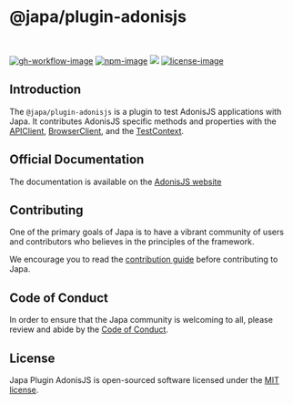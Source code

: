 # @japa/plugin-adonisjs

<br />

[![gh-workflow-image]][gh-workflow-url] [![npm-image]][npm-url] ![][typescript-image] [![license-image]][license-url]

## Introduction
The `@japa/plugin-adonisjs` is a plugin to test AdonisJS applications with Japa. It contributes AdonisJS specific methods and properties with the [APIClient](https://japa.dev/docs/plugins/api-client), [BrowserClient](https://japa.dev/docs/plugins/browser-client), and the [TestContext](https://japa.dev/docs/test-context).

## Official Documentation
The documentation is available on the [AdonisJS website](https://docs.adonisjs.com/guides/testing/introduction)

## Contributing
One of the primary goals of Japa is to have a vibrant community of users and contributors who believes in the principles of the framework.

We encourage you to read the [contribution guide](https://github.com/japa/.github/blob/main/docs/CONTRIBUTING.md) before contributing to Japa.

## Code of Conduct
In order to ensure that the Japa community is welcoming to all, please review and abide by the [Code of Conduct](https://github.com/japa/.github/blob/main/docs/CODE_OF_CONDUCT.md).

## License
Japa Plugin AdonisJS is open-sourced software licensed under the [MIT license](LICENSE.md).

[gh-workflow-image]: https://img.shields.io/github/actions/workflow/status/japa/plugin-adonisjs/checks.yml?style=for-the-badge
[gh-workflow-url]: https://github.com/japa/plugin-adonisjs/actions/workflows/checks.yml "Github action"

[npm-image]: https://img.shields.io/npm/v/@japa/plugin-adonisjs/latest.svg?style=for-the-badge&logo=npm
[npm-url]: https://www.npmjs.com/package/@japa/plugin-adonisjs/v/latest "npm"

[typescript-image]: https://img.shields.io/badge/Typescript-294E80.svg?style=for-the-badge&logo=typescript

[license-url]: LICENSE.md
[license-image]: https://img.shields.io/github/license/japa/plugin-adonisjs?style=for-the-badge
